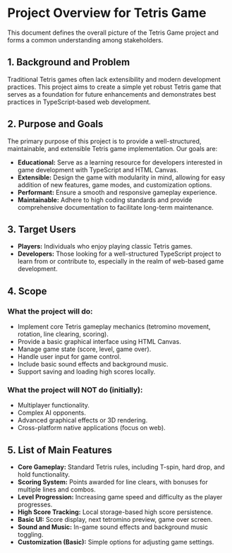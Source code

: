 # Project Overview for Tetris Game

This document defines the overall picture of the Tetris Game project and forms a common understanding among stakeholders.

## 1. Background and Problem

Traditional Tetris games often lack extensibility and modern development practices. This project aims to create a simple yet robust Tetris game that serves as a foundation for future enhancements and demonstrates best practices in TypeScript-based web development.

## 2. Purpose and Goals

The primary purpose of this project is to provide a well-structured, maintainable, and extensible Tetris game implementation. Our goals are:

*   **Educational:** Serve as a learning resource for developers interested in game development with TypeScript and HTML Canvas.
*   **Extensible:** Design the game with modularity in mind, allowing for easy addition of new features, game modes, and customization options.
*   **Performant:** Ensure a smooth and responsive gameplay experience.
*   **Maintainable:** Adhere to high coding standards and provide comprehensive documentation to facilitate long-term maintenance.

## 3. Target Users

*   **Players:** Individuals who enjoy playing classic Tetris games.
*   **Developers:** Those looking for a well-structured TypeScript project to learn from or contribute to, especially in the realm of web-based game development.

## 4. Scope

### What the project will do:

*   Implement core Tetris gameplay mechanics (tetromino movement, rotation, line clearing, scoring).
*   Provide a basic graphical interface using HTML Canvas.
*   Manage game state (score, level, game over).
*   Handle user input for game control.
*   Include basic sound effects and background music.
*   Support saving and loading high scores locally.

### What the project will NOT do (initially):

*   Multiplayer functionality.
*   Complex AI opponents.
*   Advanced graphical effects or 3D rendering.
*   Cross-platform native applications (focus on web).

## 5. List of Main Features

*   **Core Gameplay:** Standard Tetris rules, including T-spin, hard drop, and hold functionality.
*   **Scoring System:** Points awarded for line clears, with bonuses for multiple lines and combos.
*   **Level Progression:** Increasing game speed and difficulty as the player progresses.
*   **High Score Tracking:** Local storage-based high score persistence.
*   **Basic UI:** Score display, next tetromino preview, game over screen.
*   **Sound and Music:** In-game sound effects and background music toggling.
*   **Customization (Basic):** Simple options for adjusting game settings.
